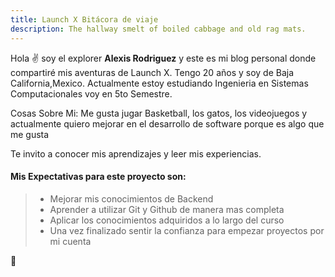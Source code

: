 ```yaml
---
title: Launch X Bitácora de viaje
description: The hallway smelt of boiled cabbage and old rag mats.
---
```


Hola ✌️  soy el explorer **Alexis Rodriguez** y este es mi blog personal donde compartiré mis aventuras de Launch X.
Tengo 20 años y soy de Baja California,Mexico. 
Actualmente estoy estudiando Ingenieria en Sistemas Computacionales voy en 5to Semestre.

Cosas Sobre Mi:
Me gusta jugar Basketball, los gatos, los videojuegos y actualmente quiero mejorar en el desarrollo de software porque es algo que me gusta

Te invito a conocer mis aprendizajes y leer mis experiencias.

#### Mis Expectativas para este proyecto son:
  > - Mejorar mis conocimientos de Backend 
  > - Aprender a utilizar Git y Github de manera mas completa
  > - Aplicar los conocimientos adquiridos a lo largo del curso
  > - Una vez finalizado sentir la confianza para empezar proyectos por mi cuenta
   
🚀
